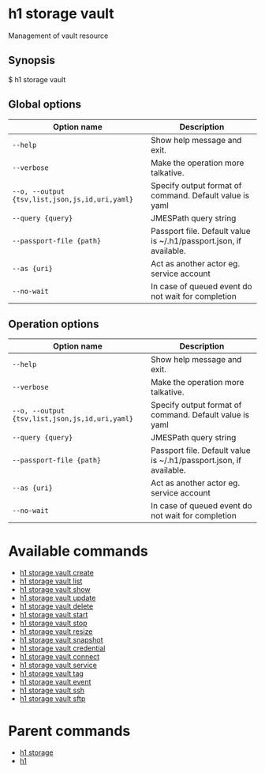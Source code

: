 
# h1 storage vault

Management of vault resource

## Synopsis

$ h1 storage vault <options>

## Global options

| Option name                                        | Description                                                        |
| -------------------------------------------------- | ------------------------------------------------------------------ |
| ```--help```                                       | Show help message and exit.                                        |
| ```--verbose```                                    | Make the operation more talkative.                                 |
| ```--o, --output {tsv,list,json,js,id,uri,yaml}``` | Specify output format of command. Default value is yaml            |
| ```--query {query}```                              | JMESPath query string                                              |
| ```--passport-file {path}```                       | Passport file. Default value is ~/.h1/passport.json, if available. |
| ```--as {uri}```                                   | Act as another actor eg. service account                           |
| ```--no-wait```                                    | In case of queued event do not wait for completion                 |

## Operation options

| Option name                                        | Description                                                        |
| -------------------------------------------------- | ------------------------------------------------------------------ |
| ```--help```                                       | Show help message and exit.                                        |
| ```--verbose```                                    | Make the operation more talkative.                                 |
| ```--o, --output {tsv,list,json,js,id,uri,yaml}``` | Specify output format of command. Default value is yaml            |
| ```--query {query}```                              | JMESPath query string                                              |
| ```--passport-file {path}```                       | Passport file. Default value is ~/.h1/passport.json, if available. |
| ```--as {uri}```                                   | Act as another actor eg. service account                           |
| ```--no-wait```                                    | In case of queued event do not wait for completion                 |

# Available commands

* [h1 storage vault create](./create/README.md)
* [h1 storage vault list](./list/README.md)
* [h1 storage vault show](./show/README.md)
* [h1 storage vault update](./update/README.md)
* [h1 storage vault delete](./delete/README.md)
* [h1 storage vault start](./start/README.md)
* [h1 storage vault stop](./stop/README.md)
* [h1 storage vault resize](./resize/README.md)
* [h1 storage vault snapshot](./snapshot/README.md)
* [h1 storage vault credential](./credential/README.md)
* [h1 storage vault connect](./connect/README.md)
* [h1 storage vault service](./service/README.md)
* [h1 storage vault tag](./tag/README.md)
* [h1 storage vault event](./event/README.md)
* [h1 storage vault ssh](./ssh/README.md)
* [h1 storage vault sftp](./sftp/README.md)

# Parent commands

* [h1 storage](./../README.md)
* [h1](./../../README.md)
